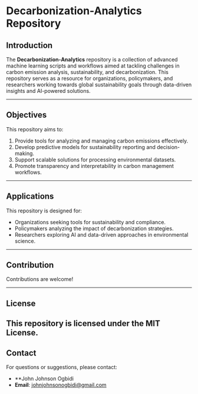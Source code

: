 # Decarbonization-Analytics Repository

## Introduction
The **Decarbonization-Analytics** repository is a collection of advanced machine learning scripts and workflows aimed at tackling challenges in carbon emission analysis, sustainability, and decarbonization. This repository serves as a resource for organizations, policymakers, and researchers working towards global sustainability goals through data-driven insights and AI-powered solutions.

---

## Objectives
This repository aims to:
1. Provide tools for analyzing and managing carbon emissions effectively.
2. Develop predictive models for sustainability reporting and decision-making.
3. Support scalable solutions for processing environmental datasets.
4. Promote transparency and interpretability in carbon management workflows.

---

## Applications
This repository is designed for:
- Organizations seeking tools for sustainability and compliance.
- Policymakers analyzing the impact of decarbonization strategies.
- Researchers exploring AI and data-driven approaches in environmental science.

---

## Contribution
Contributions are welcome! 

---

## License
This repository is licensed under the MIT License. 
---

## Contact
For questions or suggestions, please contact:
- **John Johnson Ogbidi
- **Email**: johnjohnsonogbidi@gmail.com
